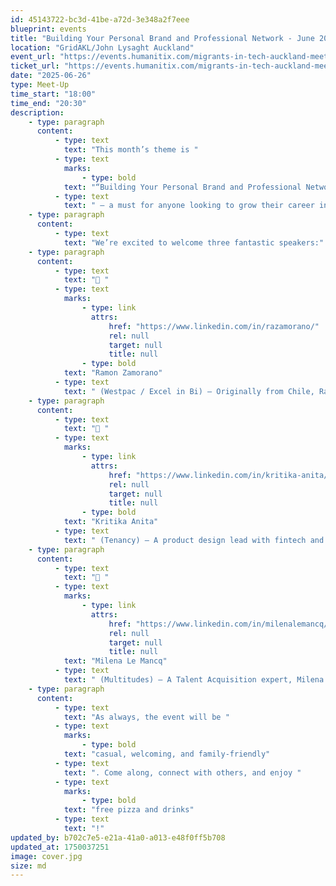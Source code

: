 ```yaml
---
id: 45143722-bc3d-41be-a72d-3e348a2f7eee
blueprint: events
title: "Building Your Personal Brand and Professional Network - June 2025"
location: "GridAKL/John Lysaght Auckland"
event_url: "https://events.humanitix.com/migrants-in-tech-auckland-meet"
ticket_url: "https://events.humanitix.com/migrants-in-tech-auckland-meet/tickets"
date: "2025-06-26"
type: Meet-Up
time_start: "18:00"
time_end: "20:30"
description:
    - type: paragraph
      content:
          - type: text
            text: "This month’s theme is "
          - type: text
            marks:
                - type: bold
            text: "“Building Your Personal Brand and Professional Network”"
          - type: text
            text: " – a must for anyone looking to grow their career in tech. Whether you're job-hunting, building your profile, or just starting out, this session will offer practical advice and real stories from people who’ve been there."
    - type: paragraph
      content:
          - type: text
            text: "We’re excited to welcome three fantastic speakers:"
    - type: paragraph
      content:
          - type: text
            text: "🔹 "
          - type: text
            marks:
                - type: link
                  attrs:
                      href: "https://www.linkedin.com/in/razamorano/"
                      rel: null
                      target: null
                      title: null
                - type: bold
            text: "Ramon Zamorano"
          - type: text
            text: " (Westpac / Excel in Bi) – Originally from Chile, Ramon is a data specialist and entrepreneur who believes in learning by doing and jumping into new challenges."
    - type: paragraph
      content:
          - type: text
            text: "🔹 "
          - type: text
            marks:
                - type: link
                  attrs:
                      href: "https://www.linkedin.com/in/kritika-anita/"
                      rel: null
                      target: null
                      title: null
                - type: bold
            text: "Kritika Anita"
          - type: text
            text: " (Tenancy) – A product design lead with fintech and startup experience, Kritika brings a passion for creativity, community, and empowering others in tech."
    - type: paragraph
      content:
          - type: text
            text: "🔹 "
          - type: text
            marks:
                - type: link
                  attrs:
                      href: "https://www.linkedin.com/in/milenalemancq/"
                      rel: null
                      target: null
                      title: null
            text: "Milena Le Mancq"
          - type: text
            text: " (Multitudes) – A Talent Acquisition expert, Milena will share her experience and advice on how to navigate the NZ job market."
    - type: paragraph
      content:
          - type: text
            text: "As always, the event will be "
          - type: text
            marks:
                - type: bold
            text: "casual, welcoming, and family-friendly"
          - type: text
            text: ". Come along, connect with others, and enjoy "
          - type: text
            marks:
                - type: bold
            text: "free pizza and drinks"
          - type: text
            text: "!"
updated_by: b702c7e5-e21a-41a0-a013-e48f0ff5b708
updated_at: 1750037251
image: cover.jpg
size: md
---
```

